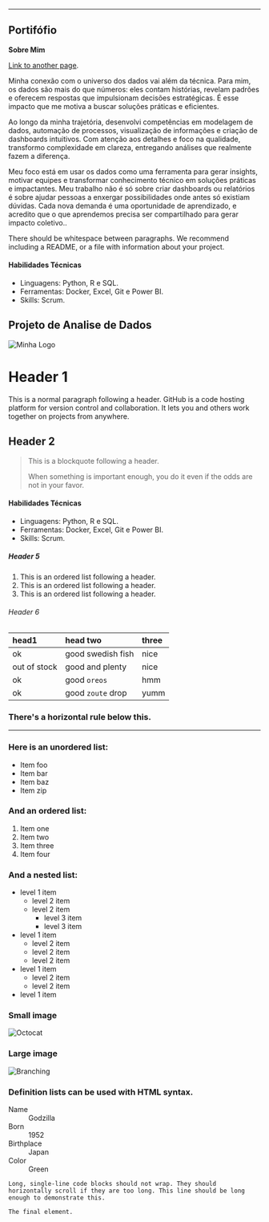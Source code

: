 ---
## **Portifófio**

 **Sobre Mim**

[Link to another page](./another-page.html).

Minha conexão com o universo dos dados vai além da técnica. Para mim, os dados são mais do que números: eles contam histórias, revelam padrões e oferecem respostas que impulsionam decisões estratégicas. É esse impacto que me motiva a buscar soluções práticas e eficientes.

Ao longo da minha trajetória, desenvolvi competências em modelagem de dados, automação de processos, visualização de informações e criação de dashboards intuitivos. Com atenção aos detalhes e foco na qualidade, transformo complexidade em clareza, entregando análises que realmente fazem a diferença. 

Meu foco está em usar os dados como uma ferramenta para gerar insights, motivar equipes e transformar conhecimento técnico em soluções práticas e impactantes. Meu trabalho não é só sobre criar dashboards ou relatórios é sobre ajudar pessoas a enxergar possibilidades onde antes só existiam dúvidas. Cada nova demanda é uma oportunidade de aprendizado, e acredito que o que aprendemos precisa ser compartilhado para gerar impacto coletivo..

There should be whitespace between paragraphs. We recommend including a README, or a file with information about your project.


#### Habilidades Técnicas

*   Linguagens: Python, R e SQL.
*   Ferramentas: Docker, Excel, Git e Power BI.
*   Skills: Scrum.
  
## Projeto de Analise de Dados 

![Minha Logo](/assets/img/4png)


# Header 1

This is a normal paragraph following a header. GitHub is a code hosting platform for version control and collaboration. It lets you and others work together on projects from anywhere.

## Header 2

> This is a blockquote following a header.
>
> When something is important enough, you do it even if the odds are not in your favor.



#### Habilidades Técnicas

*   Linguagens: Python, R e SQL.
*   Ferramentas: Docker, Excel, Git e Power BI.
*   Skills: Scrum.

##### Header 5

1.  This is an ordered list following a header.
2.  This is an ordered list following a header.
3.  This is an ordered list following a header.

###### Header 6

| head1        | head two          | three |
|:-------------|:------------------|:------|
| ok           | good swedish fish | nice  |
| out of stock | good and plenty   | nice  |
| ok           | good `oreos`      | hmm   |
| ok           | good `zoute` drop | yumm  |

### There's a horizontal rule below this.

* * *

### Here is an unordered list:

*   Item foo
*   Item bar
*   Item baz
*   Item zip

### And an ordered list:

1.  Item one
1.  Item two
1.  Item three
1.  Item four

### And a nested list:

- level 1 item
  - level 2 item
  - level 2 item
    - level 3 item
    - level 3 item
- level 1 item
  - level 2 item
  - level 2 item
  - level 2 item
- level 1 item
  - level 2 item
  - level 2 item
- level 1 item

### Small image

![Octocat](https://github.githubassets.com/images/icons/emoji/octocat.png)

### Large image

![Branching](https://guides.github.com/activities/hello-world/branching.png)


### Definition lists can be used with HTML syntax.

<dl>
<dt>Name</dt>
<dd>Godzilla</dd>
<dt>Born</dt>
<dd>1952</dd>
<dt>Birthplace</dt>
<dd>Japan</dd>
<dt>Color</dt>
<dd>Green</dd>
</dl>

```
Long, single-line code blocks should not wrap. They should horizontally scroll if they are too long. This line should be long enough to demonstrate this.
```

```
The final element.
```
